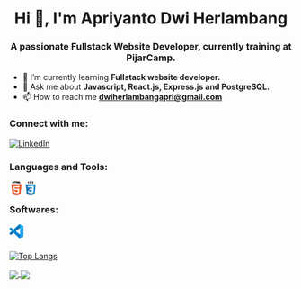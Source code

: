 <h1 align="center">Hi 👋, I'm Apriyanto Dwi Herlambang</h1>
<h3 align="center">A passionate Fullstack Website Developer, currently training at PijarCamp.</h3>

- 🌱 I’m currently learning **Fullstack website developer.**
- 💬 Ask me about **Javascript, React.js, Express.js and PostgreSQL.**
- 📫 How to reach me **dwiherlambangapri@gmail.com**

<h3 align="left">Connect with me:</h3>
<p align="left">
  <a href="https://www.linkedin.com/in/apriyantodwiherlambang/"><img alt="LinkedIn" title="LinkedIn" width="80px" src="https://upload.wikimedia.org/wikipedia/commons/0/01/LinkedIn_Logo.svg"/></a>
</p>

### Languages and Tools:
<a href="https://www.w3schools.com/html" target="_blank"><img align="left" alt="HTML5" width="25px" src="https://raw.githubusercontent.com/github/explore/80688e429a7d4ef2fca1e82350fe8e3517d3494d/topics/html/html.png" /></a>

<a href="https://www.w3schools.com/css" target="_blank"><img align="left" alt="CSS3" width="25px" src="https://raw.githubusercontent.com/github/explore/80688e429a7d4ef2fca1e82350fe8e3517d3494d/topics/css/css.png" /></a>
<br/>

### Softwares:
<a href="https://code.visualstudio.com" target="_blank"><img align="left" alt="Visual Studio Code" width="25px" src="https://raw.githubusercontent.com/github/explore/80688e429a7d4ef2fca1e82350fe8e3517d3494d/topics/visual-studio-code/visual-studio-code.png">
<br>
<br>

[![Top Langs](https://github-readme-stats.vercel.app/api/top-langs/?username=apriyantodwiherlambang&layout=compact)](https://github.com/apriyantodwiherlambang/github-readme-stats)
<br>

<a href="https://github.com/apriyantodwiherlambang/github-readme-stats">
  <img align="center" src="https://github-readme-stats.vercel.app/api/pin/?username=apriyantodwiherlambang&repo=github-readme-stats" />
</a>
<a href="https://github.com/apriyantodwiherlambang/convoychat">
  <img align="center" src="https://apriyantodwiherlambang-git-main-apriyantodwiherlambang.vercel.app?username=apriyantodwiherlambang&repo=convoychat" />
</a>
